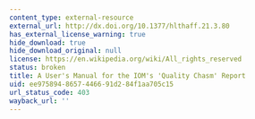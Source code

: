 ```yaml
---
content_type: external-resource
external_url: http://dx.doi.org/10.1377/hlthaff.21.3.80
has_external_license_warning: true
hide_download: true
hide_download_original: null
license: https://en.wikipedia.org/wiki/All_rights_reserved
status: broken
title: A User's Manual for the IOM's 'Quality Chasm' Report
uid: ee975894-8657-4466-91d2-84f1aa705c15
url_status_code: 403
wayback_url: ''
---
```

